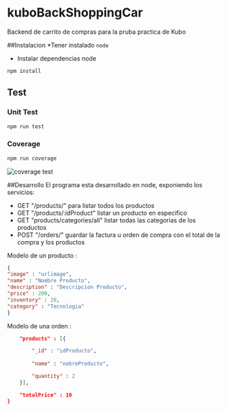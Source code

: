 # kuboBackShoppingCar
Backend de carrito de compras para la pruba practica de Kubo

##Instalacion
*Tener instalado `node`
* Instalar dependencias node
```bash
npm install
```
## Test
### Unit Test
```bash
npm run test
```
### Coverage
```bash
npm run coverage
```
![coverage test](https://kubo-shopping-car-assets.s3.amazonaws.com/images/Screenshot_2020-08-03+Code+coverage+report+for+All+files.png)

##Desarrollo
El programa esta desarrollado en node, exponiendo los servicios:
- GET "/products/" para listar todos los productos
- GET "/products/:idProduct" listar un producto en especifico
- GET "products/categories/all" listar todas las categorias de los productos
- POST "/orders/" guardar la factura u orden de compra con el total de la compra y los productos

Modelo de un producto :
```json
{
"image" : "urlimage",
"name" : "Nombre Producto",
"description" : "Descripcion Producto",
"price" : 200,
"inventory" : 20,
"category" : "Tecnologia"
}
```
Modelo de una orden : 
```json
    "products" : [{

        "_id" : "idProducto",
        
        "name" : "nobreProducto",

        "quantity" : 2
    }],

    "totalPrice" : 10
}  
```

